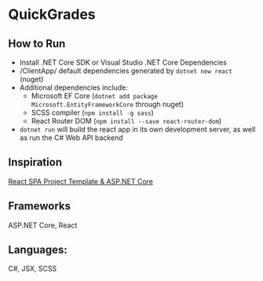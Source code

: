 # QuickGrades

## How to Run
* Install .NET Core SDK or Visual Studio .NET Core Dependencies
* /ClientApp/ default dependencies generated by `dotnet new react` (nuget)
* Additional dependencies include:
  * Microsoft EF Core (`dotnet add package Microsoft.EntityFrameworkCore` through nuget)
  * SCSS compiler (`npm install -g sass`)
  * React Router DOM (`npm install --save react-router-dom`)
* ```dotnet run``` will build the react app in its own development server, as well as run the C# Web API backend

## Inspiration
[React SPA Project Template & ASP.NET Core](https://docs.microsoft.com/en-us/aspnet/core/client-side/spa/react?view=aspnetcore-5.0&tabs=netcore-cli "ASP.NET Core w/ React")

## Frameworks
ASP.NET Core, React

## Languages: 
C#, JSX, SCSS
